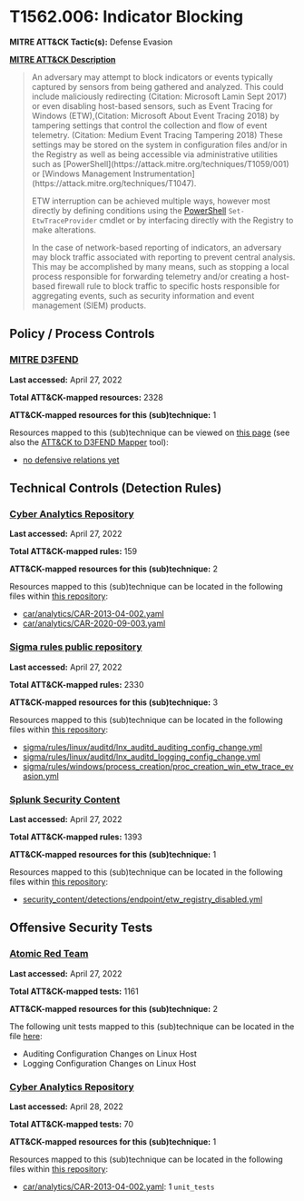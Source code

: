# T1562.006: Indicator Blocking
**MITRE ATT&CK Tactic(s):** Defense Evasion

**[MITRE ATT&CK Description](https://attack.mitre.org/techniques/T1562/006)**
<blockquote>An adversary may attempt to block indicators or events typically captured by sensors from being gathered and analyzed. This could include maliciously redirecting (Citation: Microsoft Lamin Sept 2017) or even disabling host-based sensors, such as Event Tracing for Windows (ETW),(Citation: Microsoft About Event Tracing 2018) by tampering settings that control the collection and flow of event telemetry. (Citation: Medium Event Tracing Tampering 2018) These settings may be stored on the system in configuration files and/or in the Registry as well as being accessible via administrative utilities such as [PowerShell](https://attack.mitre.org/techniques/T1059/001) or [Windows Management Instrumentation](https://attack.mitre.org/techniques/T1047).

ETW interruption can be achieved multiple ways, however most directly by defining conditions using the [PowerShell](https://attack.mitre.org/techniques/T1059/001) <code>Set-EtwTraceProvider</code> cmdlet or by interfacing directly with the Registry to make alterations.

In the case of network-based reporting of indicators, an adversary may block traffic associated with reporting to prevent central analysis. This may be accomplished by many means, such as stopping a local process responsible for forwarding telemetry and/or creating a host-based firewall rule to block traffic to specific hosts responsible for aggregating events, such as security information and event management (SIEM) products. </blockquote>

## Policy / Process Controls
### [MITRE D3FEND](https://d3fend.mitre.org/)
**Last accessed:** April 27, 2022

**Total ATT&CK-mapped resources:** 2328

**ATT&CK-mapped resources for this (sub)technique:** 1

Resources mapped to this (sub)technique can be viewed on [this page](https://d3fend.mitre.org/) (see also the [ATT&CK to D3FEND Mapper](https://d3fend.mitre.org/tools/attack-mapper) tool):

* [no defensive relations yet](https://d3fend.mitre.org/techniques/d3f:nodefensiverelationsyet)

## Technical Controls (Detection Rules)
### [Cyber Analytics Repository](https://car.mitre.org)
**Last accessed:** April 27, 2022

**Total ATT&CK-mapped rules:** 159

**ATT&CK-mapped resources for this (sub)technique:** 2

Resources mapped to this (sub)technique can be located in the following files within [this repository](https://github.com/mitre-attack/car/blob/master/analytics):

* [car/analytics/CAR-2013-04-002.yaml](https://github.com/mitre-attack/car/blob/master/analytics/CAR-2013-04-002.yaml)
* [car/analytics/CAR-2020-09-003.yaml](https://github.com/mitre-attack/car/blob/master/analytics/CAR-2020-09-003.yaml)

### [Sigma rules public repository](https://github.com/SigmaHQ/sigma)
**Last accessed:** April 27, 2022

**Total ATT&CK-mapped rules:** 2330

**ATT&CK-mapped resources for this (sub)technique:** 3

Resources mapped to this (sub)technique can be located in the following files within [this repository](https://github.com/SigmaHQ/sigma/tree/master/rules):

* [sigma/rules/linux/auditd/lnx_auditd_auditing_config_change.yml](https://github.com/SigmaHQ/sigma/blob/master/rules/linux/auditd/lnx_auditd_auditing_config_change.yml)
* [sigma/rules/linux/auditd/lnx_auditd_logging_config_change.yml](https://github.com/SigmaHQ/sigma/blob/master/rules/linux/auditd/lnx_auditd_logging_config_change.yml)
* [sigma/rules/windows/process_creation/proc_creation_win_etw_trace_evasion.yml](https://github.com/SigmaHQ/sigma/blob/master/rules/windows/process_creation/proc_creation_win_etw_trace_evasion.yml)

### [Splunk Security Content](https://github.com/splunk/security_content)
**Last accessed:** April 27, 2022

**Total ATT&CK-mapped rules:** 1393

**ATT&CK-mapped resources for this (sub)technique:** 1

Resources mapped to this (sub)technique can be located in the following files within [this repository](https://github.com/splunk/security_content/tree/develop/detections):

* [security_content/detections/endpoint/etw_registry_disabled.yml](https://github.com/splunk/security_content/blob/develop/detections/endpoint/etw_registry_disabled.yml)


## Offensive Security Tests
### [Atomic Red Team](https://github.com/redcanaryco/atomic-red-team)
**Last accessed:** April 27, 2022

**Total ATT&CK-mapped tests:** 1161

**ATT&CK-mapped resources for this (sub)technique:** 2

The following unit tests mapped to this (sub)technique can be located in the file [here](https://github.com/redcanaryco/atomic-red-team/tree/master/atomics/T1562.006/T1562.006.yaml):

* Auditing Configuration Changes on Linux Host
* Logging Configuration Changes on Linux Host

### [Cyber Analytics Repository](https://car.mitre.org)
**Last accessed:** April 28, 2022

**Total ATT&CK-mapped tests:** 70

**ATT&CK-mapped resources for this (sub)technique:** 1

Resources mapped to this (sub)technique can be located in the following files within [this repository](https://github.com/mitre-attack/car/blob/master/analytics):

* [car/analytics/CAR-2013-04-002.yaml](https://github.com/mitre-attack/car/blob/master/analytics/CAR-2013-04-002.yaml): 1 <code>unit_tests</code>

